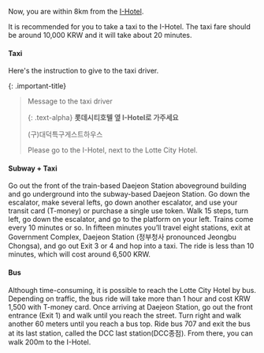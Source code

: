 ---
---
Now, you are within 8km from the [I-Hotel](https://www.i-hotel.co.kr). 


It is recommended for you to take a taxi to the I-Hotel. The taxi fare should be around 10,000 KRW and it will take about 20 minutes.

#### Taxi

Here's the instruction to give to the taxi driver. 

{: .important-title}
> Message to the taxi driver
> 
> {: .text-alpha}
> **롯데시티호텔 옆 I-Hotel로 가주세요**
>
> (구)대덕특구게스트하우스
> 
> Please go to the I-Hotel, next to the Lotte City Hotel.


#### Subway + Taxi

Go out the front of the train-based Daejeon Station aboveground building and go underground into the subway-based Daejeon Station. Go down the escalator, make several lefts, go down another escalator, and use your transit card (T-money) or purchase a single use token. Walk 15 steps, turn left, go down the escalator, and go to the platform on your left. Trains come every 10 minutes or so. In fifteen minutes you’ll travel eight stations, exit at Government Complex, Daejeon Station (정부청사 pronounced Jeongbu Chongsa), and go out Exit 3 or 4 and hop into a taxi. The ride is less than 10 minutes, which will cost around 6,500 KRW. 

#### Bus
Although time-consuming, it is possible to reach the Lotte City Hotel by bus. Depending on traffic, the bus ride will take more than 1 hour and cost KRW 1,500 with T-money card. Once arriving at Daejeon Station, go out the front entrance (Exit 1) and walk until you reach the street. Turn right and walk another 60 meters until you reach a bus top. Ride bus 707 and exit the bus at its last station, called the DCC last station(DCC종점). From there, you can walk 200m to the I-Hotel.

